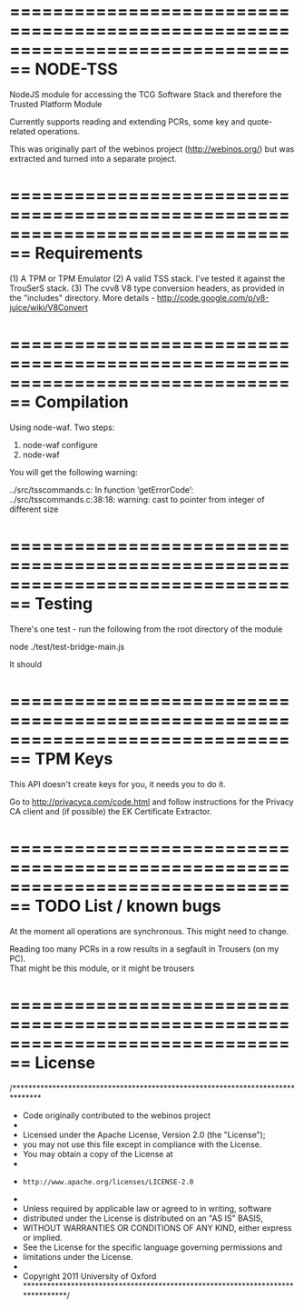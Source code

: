 ================================================================================
                                  NODE-TSS
================================================================================

NodeJS module for accessing the TCG Software Stack and therefore the Trusted 
Platform Module


Currently supports reading and extending PCRs, some key and quote-related
operations.


This was originally part of the webinos project (http://webinos.org/) but was
extracted and turned into a separate project.



================================================================================
Requirements
================================================================================

(1) A TPM or TPM Emulator
(2) A valid TSS stack.  I've tested it against the TrouSerS stack.
(3) The cvv8 V8 type conversion headers, as provided in the "includes" 
    directory.  More details - http://code.google.com/p/v8-juice/wiki/V8Convert



================================================================================
Compilation
================================================================================

Using node-waf.  Two steps:

1) node-waf configure
2) node-waf

You will get the following warning: 

../src/tsscommands.c: In function ‘getErrorCode’:
../src/tsscommands.c:38:18: warning: cast to pointer from integer of different size



================================================================================
Testing
================================================================================

There's one test - run the following from the root directory of the module

node ./test/test-bridge-main.js

It should 

================================================================================
TPM Keys
================================================================================
This API doesn't create keys for you, it needs you to do it.

Go to http://privacyca.com/code.html and follow instructions for the 
Privacy CA client and (if possible) the EK Certificate Extractor.


================================================================================
TODO List / known bugs
================================================================================

At the moment all operations are synchronous.  This might need to change.

Reading too many PCRs in a row results in a segfault in Trousers (on my PC).  
That might be this module, or it might be trousers



================================================================================
License
================================================================================

/*******************************************************************************
*  Code originally contributed to the webinos project
*
* Licensed under the Apache License, Version 2.0 (the "License");
* you may not use this file except in compliance with the License.
* You may obtain a copy of the License at
* 
*     http://www.apache.org/licenses/LICENSE-2.0
* 
* Unless required by applicable law or agreed to in writing, software
* distributed under the License is distributed on an "AS IS" BASIS,
* WITHOUT WARRANTIES OR CONDITIONS OF ANY KIND, either express or implied.
* See the License for the specific language governing permissions and
* limitations under the License.
*
* Copyright 2011 University of Oxford
*******************************************************************************/

